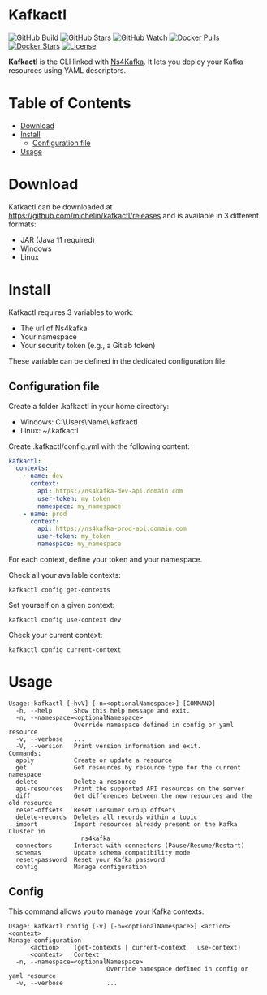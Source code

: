 # Kafkactl 

<!-- [![GitHub release](https://img.shields.io/github/v/release/michelin/kafkactl?logo=github&style=for-the-badge)](https://github.com/michelin/kafkactl/releases)
[![GitHub commits since latest release (by SemVer)](https://img.shields.io/github/commits-since/michelin/kafkactl/latest?logo=github&style=for-the-badge)](https://github.com/michelin/kafkactl/commits/main)-->

[![GitHub Build](https://img.shields.io/github/actions/workflow/status/michelin/kafkactl/on_push_main.yml?branch=main&logo=github&style=for-the-badge)](https://img.shields.io/github/actions/workflow/status/michelin/kafkactl/on_push_main.yml)
[![GitHub Stars](https://img.shields.io/github/stars/michelin/kafkactl?logo=github&style=for-the-badge)](https://github.com/michelin/kafkactl)
[![GitHub Watch](https://img.shields.io/github/watchers/michelin/kafkactl?logo=github&style=for-the-badge)](https://github.com/michelin/kafkactl)
[![Docker Pulls](https://img.shields.io/docker/pulls/michelin/kafkactl?label=Pulls&logo=docker&style=for-the-badge)](https://hub.docker.com/r/michelin/kafkactl/tags)
[![Docker Stars](https://img.shields.io/docker/stars/michelin/kafkactl?label=Stars&logo=docker&style=for-the-badge)](https://hub.docker.com/r/michelin/kafkactl)
[![License](https://img.shields.io/badge/License-Apache%202.0-blue.svg?logo=apache&style=for-the-badge)](https://opensource.org/licenses/Apache-2.0)

**Kafkactl** is the CLI linked with [Ns4Kafka](https://github.com/michelin/ns4kafka). It lets you deploy your Kafka resources using YAML descriptors.

# Table of Contents

* [Download](#download)
* [Install](#install)
  * [Configuration file](#configuration-file)
* [Usage](#usage)

# Download

Kafkactl can be downloaded at https://github.com/michelin/kafkactl/releases and is available in 3 different formats:
- JAR (Java 11 required)
- Windows
- Linux

# Install

Kafkactl requires 3 variables to work:
- The url of Ns4kafka
- Your namespace
- Your security token (e.g., a Gitlab token)
  
These variable can be defined in the dedicated configuration file.

## Configuration file

Create a folder .kafkactl in your home directory:

- Windows: C:\Users\Name\\.kafkactl
- Linux: ~/.kafkactl

Create .kafkactl/config.yml with the following content:

```yaml
kafkactl:
  contexts:
    - name: dev
      context:
        api: https://ns4kafka-dev-api.domain.com
        user-token: my_token
        namespace: my_namespace
    - name: prod
      context:
        api: https://ns4kafka-prod-api.domain.com
        user-token: my_token
        namespace: my_namespace
```

For each context, define your token and your namespace.

Check all your available contexts:

```command
kafkactl config get-contexts
```

Set yourself on a given context:

```command
kafkactl config use-context dev
```

Check your current context:

```command
kafkactl config current-context
```

# Usage

```console
Usage: kafkactl [-hvV] [-n=<optionalNamespace>] [COMMAND]
  -h, --help      Show this help message and exit.
  -n, --namespace=<optionalNamespace>
                  Override namespace defined in config or yaml resource
  -v, --verbose   ...
  -V, --version   Print version information and exit.
Commands:
  apply           Create or update a resource
  get             Get resources by resource type for the current namespace
  delete          Delete a resource
  api-resources   Print the supported API resources on the server
  diff            Get differences between the new resources and the old resource
  reset-offsets   Reset Consumer Group offsets
  delete-records  Deletes all records within a topic
  import          Import resources already present on the Kafka Cluster in
                    ns4kafka
  connectors      Interact with connectors (Pause/Resume/Restart)
  schemas         Update schema compatibility mode
  reset-password  Reset your Kafka password
  config          Manage configuration
```

## Config

This command allows you to manage your Kafka contexts.

```console
Usage: kafkactl config [-v] [-n=<optionalNamespace>] <action> <context>
Manage configuration
      <action>    (get-contexts | current-context | use-context)
      <context>   Context
  -n, --namespace=<optionalNamespace>
                           Override namespace defined in config or yaml resource
  -v, --verbose            ...
```
